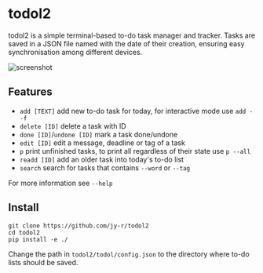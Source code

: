 # todol2


todol2 is a simple terminal-based to-do task manager and tracker. 
Tasks are saved in a JSON file named with the date of their creation, ensuring easy synchronisation among different devices.

![screenshot](https://user-images.githubusercontent.com/23253593/123917586-4070a780-d983-11eb-8b28-0141098117d1.png)

## Features

- `add [TEXT]` add new to-do task for today, for interactive mode use `add --f`
- `delete [ID]` delete a task with ID
- `done [ID]`/`undone [ID]` mark a task done/undone
- `edit [ID]` edit a message, deadline or tag of a task
- `p` print unfinished tasks, to print all regardless of their state use `p --all`
- `readd [ID]` add an older task into today's to-do list
- `search` search for tasks that contains `--word` or `--tag`
 
For more information see `--help` 

## Install 

```
git clone https://github.com/jy-r/todol2
cd todol2
pip install -e ./
```

Change the path in `todol2/todol/config.json` to the directory where to-do lists should be saved.
